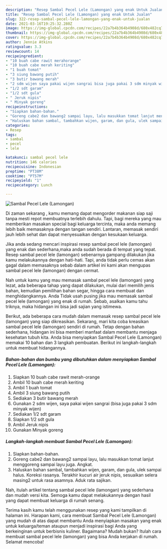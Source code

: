 ```yaml
---
description: "Resep Sambal Pecel Lele (Lamongan) yang enak Untuk Jualan"
title: "Resep Sambal Pecel Lele (Lamongan) yang enak Untuk Jualan"
slug: 322-resep-sambal-pecel-lele-lamongan-yang-enak-untuk-jualan
date: 2021-03-16T19:25:32.280Z
image: https://img-global.cpcdn.com/recipes/22a7b4b364b4908d/680x482cq70/sambal-pecel-lele-lamongan-foto-resep-utama.jpg
thumbnail: https://img-global.cpcdn.com/recipes/22a7b4b364b4908d/680x482cq70/sambal-pecel-lele-lamongan-foto-resep-utama.jpg
cover: https://img-global.cpcdn.com/recipes/22a7b4b364b4908d/680x482cq70/sambal-pecel-lele-lamongan-foto-resep-utama.jpg
author: Jennie Atkins
ratingvalue: 3.3
reviewcount: 14
recipeingredient:
- "10 buah cabe rawit merahorange"
- "10 buah cabe merah keriting"
- "1 buah tomat"
- "3 siung bawang putih"
- "3 butir bawang merah"
- "2 sdm wijen saya pakai wijen sangrai bisa juga pakai 3 sdm minyak wijen"
- "1/2 sdt garam"
- "1/2 sdt gula"
- " Jeruk nipis"
- " Minyak goreng"
recipeinstructions:
- "Siapkan bahan-bahan."
- "Goreng cabe2 dan bawang2 sampai layu, lalu masukkan tomat lanjut menggoreng sampai layu juga. Angkat."
- "Haluskan bahan sambal, tambahkan wijen, garam, dan gula, ulek sampai halus. Koreksi rasanya. Terakhir kucuri air jeruk nipis, sesuaikan selera masing2 untuk rasa asamnya. Aduk rata sajikan."
categories:
- Resep
tags:
- sambal
- pecel
- lele

katakunci: sambal pecel lele 
nutrition: 146 calories
recipecuisine: Indonesian
preptime: "PT38M"
cooktime: "PT57M"
recipeyield: "1"
recipecategory: Lunch

---
```



![Sambal Pecel Lele (Lamongan)](https://img-global.cpcdn.com/recipes/22a7b4b364b4908d/680x482cq70/sambal-pecel-lele-lamongan-foto-resep-utama.jpg)

Di zaman  sekarang , kamu memang dapat mengorder makanan siap saji tanpa mesti repot membuatnya terlebih dahulu. Tapi, bagi mereka yang mau memberikan masakan special bagi keluarga tercinta, maka anda memang lebih baik memasaknya dengan tangan sendiri. Lantaran, memasak sendiri jauh lebih sehat dan dapat menyesuaikan dengan kesukaan keluarga.

Jika anda sedang mencari inspirasi resep sambal pecel lele (lamongan) yang enak dan sederhana,maka anda sudah berada di tempat yang tepat. Resep sambal pecel lele (lamongan)  sebenarnya gampang dilakukan jika kamu melakukannya dengan hati-hati. Tapi, anda tidak perlu cemas akan gagal dalam memasaknya 
sebab dalam artikel ini kami akan mengupas sambal pecel lele (lamongan) dengan cermat.  



Nah untuk kamu yang mau memasak sambal pecel lele (lamongan) yang lezat, ada beberapa tahap yang dapat dilakukan, mulai dari memilih jenis bahan, kemudian pemilihan bahan segar, hingga cara membuat dan menghidangkannya. Anda Tidak usah pusing jika mau memasak sambal pecel lele (lamongan) yang enak di rumah. Sebab, asalkan kamu  tahu triknya, maka hidangan ini bisa jadi sajian yang istimewa.

Berikut, ada beberapa cara mudah dalam memasak resep sambal pecel lele (lamongan) yang siap dikreasikan. Sekarang, mari kita coba kreasikan sambal pecel lele (lamongan) sendiri di rumah. Tetap dengan bahan sederhana, hidangan ini bisa memberi manfaat dalam membantu menjaga kesehatan tubuh kita. Anda bisa menyiapkan Sambal Pecel Lele (Lamongan) memakai 10 bahan dan 3 langkah pembuatan. Berikut ini langkah-langkah untuk membuat hidangannya.

<!--inarticleads1-->

##### Bahan-bahan dan bumbu yang dibutuhkan dalam menyiapkan Sambal Pecel Lele (Lamongan):

1. Siapkan 10 buah cabe rawit merah-orange
1. Ambil 10 buah cabe merah keriting
1. Ambil 1 buah tomat
1. Ambil 3 siung bawang putih
1. Sediakan 3 butir bawang merah
1. Gunakan 2 sdm wijen, saya pakai wijen sangrai (bisa juga pakai 3 sdm minyak wijen)
1. Sediakan 1/2 sdt garam
1. Siapkan 1/2 sdt gula
1. Ambil  Jeruk nipis
1. Gunakan  Minyak goreng




<!--inarticleads2-->

##### Langkah-langkah membuat Sambal Pecel Lele (Lamongan):

1. Siapkan bahan-bahan.
1. Goreng cabe2 dan bawang2 sampai layu, lalu masukkan tomat lanjut menggoreng sampai layu juga. Angkat.
1. Haluskan bahan sambal, tambahkan wijen, garam, dan gula, ulek sampai halus. Koreksi rasanya. Terakhir kucuri air jeruk nipis, sesuaikan selera masing2 untuk rasa asamnya. Aduk rata sajikan.




Nah, itulah artikel tentang  sambal pecel lele (lamongan)  yang sederhana dan mudah versi kita. Semoga kamu dapat melakukannya dengan hasil yang dapat membuat keluarga di rumah senang. 

Terima kasih kamu telah menggunakan resep yang kami tampilkan di halaman ini. Harapan kami, cara membuat  Sambal Pecel Lele (Lamongan) yang mudah di atas dapat membantu Anda menyiapkan masakan yang enak untuk keluarga/teman ataupun menjadi inspirasi bagi Anda yang berkeinginan untuk berbisnis kuliner. Bagaimana? Mudah bukan? Itulah cara membuat sambal pecel lele (lamongan) yang bisa Anda kerjakan di rumah. Selamat mencoba!

